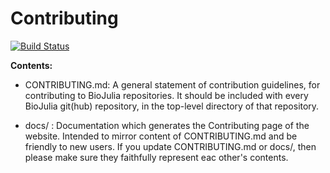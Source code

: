 # Contributing
[![Build Status](https://travis-ci.org/BioJulia/Contributing.svg?branch=master)](https://travis-ci.org/BioJulia/Contributing)

**Contents:**

- CONTRIBUTING.md: A general statement of contribution guidelines, for contributing to BioJulia repositories. It should be included with every BioJulia git(hub) repository, in the top-level directory of that repository.

- docs/ : Documentation which generates the Contributing page of the website. Intended to mirror content of CONTRIBUTING.md and be
          friendly to new users. If you update CONTRIBUTING.md or docs/, then please make sure they faithfully represent eac other's               contents.
